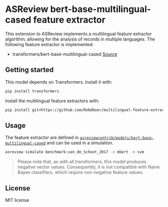 # ASReview bert-base-multilingual-cased feature extractor

This extension to ASReview implements a multilingual feature extractor algorithm, allowing for the analysis of records in multiple languages.
The following feature extractor is implemented:

- transformers/bert-base-multilingual-cased [Source](https://huggingface.co/bert-base-multilingual-cased)

## Getting started

This model depends on Transformers. Install it with:

```bash
pip install transformers
```

Install the multilingual feature extractors with:


```bash
pip install git+https://github.com/Robdboer/multilingual-feature-extractors.git
```

## Usage

The feature extractor are defined in
[`asreviewcontrib/models/bert-base-multilingual-cased`](asreviewcontrib/models/bert-base-multilingual-cased) and can be used in a simulation.

```bash
asreview simulate benchmark:van_de_Schoot_2017 -e mbert -m svm
```

> Please note that, as with all transformers, this model produces negative vector values. Consequently, it is not compatible with Naive Bayes classifiers, which require non-negative feature values.


## License

MIT license
